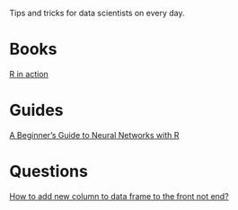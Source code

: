 Tips and tricks for data scientists on every day.

# Books

[R in action](book/r_in_action/)

# Guides

[A Beginner’s Guide to Neural Networks with R](guide/nn_intro//)

# Questions

[How to add new column to data frame to the front not end?](stackoverflow/add_new_column_as_first/)


